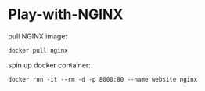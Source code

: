 # Play-with-NGINX

pull NGINX image:
```
docker pull nginx
```
spin up docker container:
```
docker run -it --rm -d -p 8000:80 --name website nginx
```
